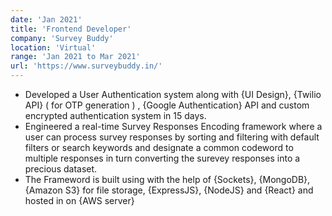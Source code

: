 ```yaml
---
date: 'Jan 2021'
title: 'Frontend Developer'
company: 'Survey Buddy'
location: 'Virtual'
range: 'Jan 2021 to Mar 2021'
url: 'https://www.surveybuddy.in/'
---
```


- Developed a User Authentication system along with {UI Design}, {Twilio API} ( for OTP generation ) , {Google Authentication} API and custom encrypted authentication system in 15 days. 
- Engineered a real-time Survey Responses Encoding framework where a user can process survey responses by sorting and filtering with default filters or search keywords and designate a common codeword to multiple responses in turn converting the surevey responses into a precious dataset.
- The Frameword is built using with the help of {Sockets}, {MongoDB}, {Amazon S3} for file storage, {ExpressJS}, {NodeJS} and {React} and hosted in on {AWS server}
<!-- - Work with a variety of different languages, platforms, frameworks, and content management systems such as JavaScript, TypeScript, Gatsby, React, Craft, WordPress, Prismic, and Netlify -->